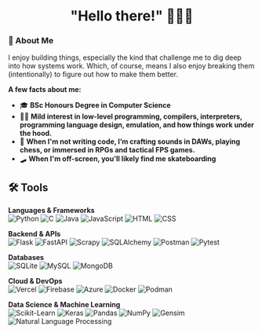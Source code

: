 <h1 align="center"> "Hello there!" 🧔🏼🥋 </h1>
<h3 align="left"> 🚀 About Me </h3>
I enjoy building things, especially the kind that challenge me to dig deep into how systems work. Which, of course, means I also enjoy breaking them (intentionally) to figure out how to make them better.
<p>

**A few facts about me:**
- 🎓 **BSc Honours Degree in Computer Science**  
- 👨‍💻 **Mild interest in low-level programming, compilers, interpreters, programming language design, emulation, and how things work under the hood.**  
- 🎵 **When I'm not writing code, I’m crafting sounds in DAWs, playing chess, or immersed in RPGs and tactical FPS games.**  
- 🛹 **When I'm off-screen, you’ll likely find me skateboarding**  

<h2 align="left"> 🛠️ Tools  </h2>

<b>Languages & Frameworks</b><br>
![Python](https://img.shields.io/badge/-Python-3776AB?style=flat-square&logo=python&logoColor=white) ![C](https://img.shields.io/badge/-C-A8B9CC?style=flat-square&logo=c&logoColor=white) ![Java](https://img.shields.io/badge/-Java-007396?style=flat-square&logo=java&logoColor=white) ![JavaScript](https://img.shields.io/badge/-JavaScript-F7DF1E?style=flat-square&logo=javascript&logoColor=black) ![HTML](https://img.shields.io/badge/-HTML5-E34F26?style=flat-square&logo=html5&logoColor=white) ![CSS](https://img.shields.io/badge/-CSS3-1572B6?style=flat-square&logo=css3&logoColor=white)  

<b>Backend & APIs</b><br>
![Flask](https://img.shields.io/badge/-Flask-000000?style=flat-square&logo=flask&logoColor=white) ![FastAPI](https://img.shields.io/badge/-FastAPI-009688?style=flat-square&logo=fastapi&logoColor=white) ![Scrapy](https://img.shields.io/badge/-Scrapy-88C100?style=flat-square&logo=scrapy&logoColor=white) ![SQLAlchemy](https://img.shields.io/badge/-SQLAlchemy-D71F00?style=flat-square&logo=sqlite&logoColor=white) ![Postman](https://img.shields.io/badge/-Postman-FF6C37?style=flat-square&logo=postman&logoColor=white) ![Pytest](https://img.shields.io/badge/-Pytest-0A9EDC?style=flat-square&logo=pytest&logoColor=white)

<b>Databases</b><br>
![SQLite](https://img.shields.io/badge/-SQLite-003B57?style=flat-square&logo=sqlite&logoColor=white) ![MySQL](https://img.shields.io/badge/-MySQL-4479A1?style=flat-square&logo=mysql&logoColor=white) ![MongoDB](https://img.shields.io/badge/-MongoDB-47A248?style=flat-square&logo=mongodb&logoColor=white)  

<b>Cloud & DevOps</b><br>
![Vercel](https://img.shields.io/badge/Vercel-000000?style=flat-square&logo=vercel&logoColor=white) ![Firebase](https://img.shields.io/badge/firebase-ffca28?style=flat-square&logo=firebase&logoColor=black) ![Azure](https://img.shields.io/badge/-Microsoft%20Azure-0078D4?style=flat-square&logo=microsoft-azure&logoColor=white) ![Docker](https://img.shields.io/badge/-Docker-2496ED?style=flat-square&logo=docker&logoColor=white) ![Podman](https://img.shields.io/badge/-Podman-892CA0?style=flat-square&logo=podman&logoColor=white)  

<b>Data Science & Machine Learning</b><br>
![Scikit-Learn](https://img.shields.io/badge/-Scikit--Learn-F7931E?style=flat-square&logo=scikitlearn&logoColor=white) ![Keras](https://img.shields.io/badge/-Keras-D00000?style=flat-square&logo=keras&logoColor=white) ![Pandas](https://img.shields.io/badge/-Pandas-150458?style=flat-square&logo=pandas&logoColor=white) ![NumPy](https://img.shields.io/badge/-NumPy-013243?style=flat-square&logo=numpy&logoColor=white) ![Gensim](https://img.shields.io/badge/-Gensim-4B8BBE?style=flat-square&logoColor=white) ![Natural Language Processing](https://img.shields.io/badge/-Natural%20Language%20Processing-32CD32?style=flat-square&logoColor=white)  
